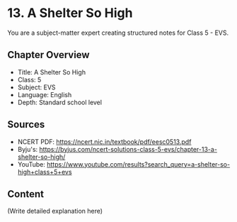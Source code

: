 # 13. A Shelter So High

You are a subject-matter expert creating structured notes for Class 5 - EVS.

## Chapter Overview
- Title: A Shelter So High
- Class: 5
- Subject: EVS
- Language: English
- Depth: Standard school level

## Sources
- NCERT PDF: https://ncert.nic.in/textbook/pdf/eesc0513.pdf
- Byju's: https://byjus.com/ncert-solutions-class-5-evs/chapter-13-a-shelter-so-high/
- YouTube: https://www.youtube.com/results?search_query=a-shelter-so-high+class+5+evs

## Content
(Write detailed explanation here)

